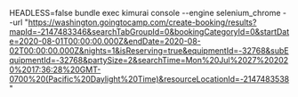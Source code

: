 HEADLESS=false bundle exec kimurai console --engine selenium_chrome --url "https://washington.goingtocamp.com/create-booking/results?mapId=-2147483346&searchTabGroupId=0&bookingCategoryId=0&startDate=2020-08-01T00:00:00.000Z&endDate=2020-08-02T00:00:00.000Z&nights=1&isReserving=true&equipmentId=-32768&subEquipmentId=-32768&partySize=2&searchTime=Mon%20Jul%2027%202020%2017:36:28%20GMT-0700%20(Pacific%20Daylight%20Time)&resourceLocationId=-2147483538"